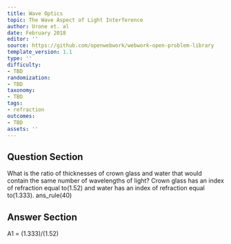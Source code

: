 ```yaml
---
title: Wave Optics
topic: The Wave Aspect of Light Interference
author: Urone et. al
date: February 2018
editor: ''
source: https://github.com/openwebwork/webwork-open-problem-library
template_version: 1.1
type: ''
difficulty:
- TBD
randomization:
- TBD
taxonomy:
- TBD
tags:
- refraction
outcomes:
- TBD
assets: ''
---
```


## Question Section 

What is the ratio of thicknesses of crown glass and water that would contain the same number of wavelengths of light? Crown glass has an index of refraction equal to(1.52) and water has an index of refraction equal to(1.333).
ans_rule(40)



## Answer Section

A1 = (1.333)/(1.52)
